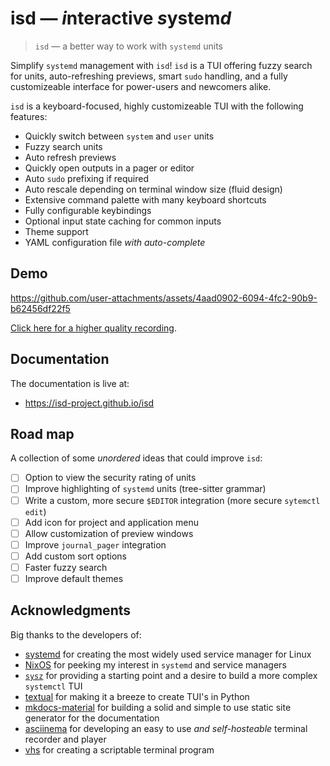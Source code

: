 # isd — *i*nteractive *s*ystem*d*

<!-- --8<-- [start:tagline] -->
> `isd` — a better way to work with `systemd` units

Simplify `systemd` management with `isd`!
`isd` is a TUI offering fuzzy search for units, auto-refreshing previews,
smart `sudo` handling, and a fully customizeable interface
for power-users and newcomers alike.
<!-- --8<-- [end:tagline] -->

<!-- --8<-- [start:features] -->
`isd` is a keyboard-focused, highly customizeable TUI with the following features:

- Quickly switch between `system` and `user` units
- Fuzzy search units
- Auto refresh previews
- Quickly open outputs in a pager or editor
- Auto `sudo` prefixing if required
- Auto rescale depending on terminal window size (fluid design)
- Extensive command palette with many keyboard shortcuts
- Fully configurable keybindings
- Optional input state caching for common inputs
- Theme support
- YAML configuration file _with auto-complete_
<!-- --8<-- [end:features] -->

## Demo

https://github.com/user-attachments/assets/4aad0902-6094-4fc2-90b9-b62456df22f5

[Click here for a higher quality recording](https://isd-project.github.io/isd/#working-with-isd).

## Documentation

The documentation is live at:

- <https://isd-project.github.io/isd>

## Road map

<!-- --8<-- [start:roadmap] -->
A collection of some _unordered_ ideas that could improve `isd`:

- [ ] Option to view the security rating of units
- [ ] Improve highlighting of `systemd` units (tree-sitter grammar)
- [ ] Write a custom, more secure `$EDITOR` integration (more secure `sytemctl edit`)
- [ ] Add icon for project and application menu
- [ ] Allow customization of preview windows
- [ ] Improve `journal_pager` integration
- [ ] Add custom sort options
- [ ] Faster fuzzy search
- [ ] Improve default themes
<!-- --8<-- [end:roadmap] -->


## Acknowledgments

<!-- --8<-- [start:acknowledgments] -->
Big thanks to the developers of:

- [systemd](https://systemd.io/) for creating the most widely used service manager for Linux
- [NixOS](https://nixos.org/) for peeking my interest in `systemd` and service managers
- [`sysz`](https://github.com/joehillen/sysz) for providing a starting point and a desire to build a more complex `systemctl` TUI
- [textual](https://textual.textualize.io/) for making it a breeze to create TUI's in Python
- [mkdocs-material](https://squidfunk.github.io/mkdocs-material/) for building a solid and simple to use static site generator for the documentation
- [asciinema](https://docs.asciinema.org/) for developing an easy to use _and self-hosteable_ terminal recorder and player
- [vhs](https://github.com/charmbracelet/vhs) for creating a scriptable terminal program
<!-- --8<-- [end:acknowledgments] -->

